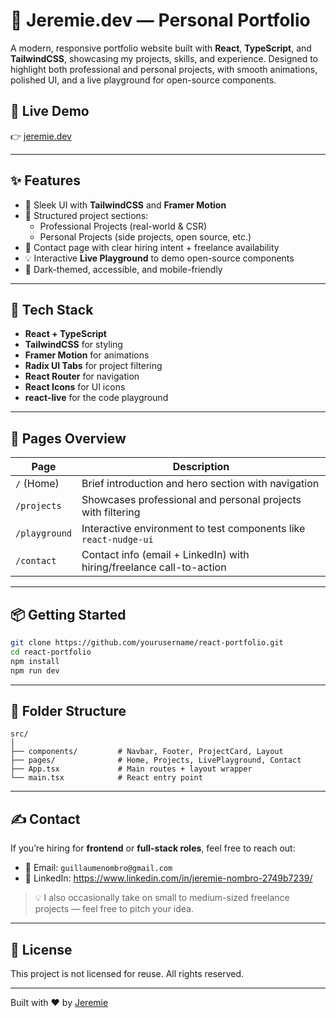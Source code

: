 
# 💼 Jeremie.dev — Personal Portfolio

A modern, responsive portfolio website built with **React**, **TypeScript**, and **TailwindCSS**, showcasing my projects, skills, and experience. Designed to highlight both professional and personal projects, with smooth animations, polished UI, and a live playground for open-source components.

## 🚀 Live Demo

👉 [jeremie.dev](https://react-portfolio-n6vcoibdz-jeremies-projects-3a594e2a.vercel.app/)

---

## ✨ Features

- 🎨 Sleek UI with **TailwindCSS** and **Framer Motion**
- 📂 Structured project sections:
  - Professional Projects (real-world & CSR)
  - Personal Projects (side projects, open source, etc.)
- 💬 Contact page with clear hiring intent + freelance availability
- 💡 Interactive **Live Playground** to demo open-source components
- 🌙 Dark-themed, accessible, and mobile-friendly

---

## 📁 Tech Stack

- **React + TypeScript**
- **TailwindCSS** for styling
- **Framer Motion** for animations
- **Radix UI Tabs** for project filtering
- **React Router** for navigation
- **React Icons** for UI icons
- **react-live** for the code playground

---

## 📸 Pages Overview

| Page             | Description                                                                 |
|------------------|-----------------------------------------------------------------------------|
| `/` (Home)        | Brief introduction and hero section with navigation                        |
| `/projects`       | Showcases professional and personal projects with filtering                |
| `/playground`     | Interactive environment to test components like `react-nudge-ui`           |
| `/contact`        | Contact info (email + LinkedIn) with hiring/freelance call-to-action       |

---

## 📦 Getting Started

```bash
git clone https://github.com/yourusername/react-portfolio.git
cd react-portfolio
npm install
npm run dev
```

---

## 🧱 Folder Structure

```
src/
│
├── components/         # Navbar, Footer, ProjectCard, Layout
├── pages/              # Home, Projects, LivePlayground, Contact
├── App.tsx             # Main routes + layout wrapper
└── main.tsx            # React entry point
```

---

## ✍️ Contact

If you’re hiring for **frontend** or **full-stack roles**, feel free to reach out:

- 📧 Email: `guillaumenombro@gmail.com`
- 💼 LinkedIn: https://www.linkedin.com/in/jeremie-nombro-2749b7239/

> 💡 I also occasionally take on small to medium-sized freelance projects — feel free to pitch your idea.

---

## 📜 License

This project is not licensed for reuse. All rights reserved.

---

Built with ❤️ by [Jeremie](https://github.com/GuiNom16)
